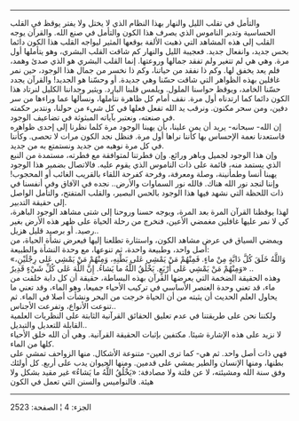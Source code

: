 ------------------------------------------------------------------------

والتأمل في تقلب الليل والنهار بهذا النظام الذي لا يختل ولا يفتر يوقظ في
القلب الحساسية وتدبر الناموس الذي يصرف هذا الكون والتأمل في صنع الله.
والقرآن يوجه القلب إلى هذه المشاهد التي ذهبت الألفة بوقعها المثير ليواجه
القلب هذا الكون دائما بحس جديد، وانفعال جديد. فعجيبة الليل والنهار كم
شاقت القلب البشري، وهو يتأملها أول مرة. وهي هي لم تتغير ولم تفقد جمالها
وروعتها. إنما القلب البشري هو الذي صدئ وهمد، فلم يعد يخفق لها. وكم ذا
نفقد من حياتنا، وكم ذا نخسر من جمال هذا الوجود، حين نمر غافلين بهذه
الظواهر التي شاقت حسّنا وهي جديدة. أو وحسّنا هو الجديد! والقرآن يجدد حسّنا
الخامد، ويوقظ حواسنا الملول. ويلمس قلبنا البارد. ويثير وجداننا الكليل
لنرتاد هذا الكون دائما كما ارتدناه أول مرة. نقف أمام كل ظاهرة نتأملها،
ونسألها عما وراءها من سر دفين، ومن سحر مكنون. ونرقب يد الله تفعل فعلها
في كل شيء من حولنا، ونتدبر حكمته في صنعته، ونعتبر بآياته المبثوثة في
تضاعيف الوجود.  
إن الله- سبحانه- يريد أن يمن علينا، بأن يهبنا الوجود مرة كلما نظرنا إلى
إحدى ظواهره فاستعدنا نعمة الإحساس بها كأننا نراها أول مرة. فنظل نجد
الكون مرات لا تحصى. وكأننا في كل مرة نوهبه من جديد ونستمتع به من جديد.  
وإن هذا الوجود لجميل وباهر ورائع. وإن فطرتنا لمتوافقة مع فطرته، مستمدة
من النبع الذي يستمد منه، قائمة على ذات الناموس الذي يقوم عليه. فالاتصال
بضمير هذا الوجود يهبنا أنسا وطمأنينة، وصلة ومعرفة، وفرحة كفرحة اللقاء
بالقريب الغائب أو المحجوب! وإننا لنجد نور الله هناك. فالله نور السماوات
والأرض.. نجده في الآفاق وفي أنفسنا في ذات اللحظة التي نشهد فيها هذا
الوجود بالحس البصير، والقلب المتفتح، والتأمل الواصل إلى حقيقة التدبير.  
لهذا يوقظنا القرآن المرة بعد المرة، ويوجه حسنا وروحنا إلى شتى مشاهد
الوجود الباهرة، كي لا نمر عليها غافلين مغمضي الأعين، فنخرج من رحلة
الحياة على ظهر هذه الأرض بغير رصيد. أو برصيد قليل هزيل..  
ويمضي السياق في عرض مشاهد الكون، واستثارة تطلعنا إليها فيعرض نشأة
الحياة، من أصل واحد، وطبيعة واحدة، ثم تنوعها، مع وحدة النشأة والطبيعة:  
«وَاللَّهُ خَلَقَ كُلَّ دَابَّةٍ مِنْ ماءٍ. فَمِنْهُمْ مَنْ يَمْشِي عَلى بَطْنِهِ، وَمِنْهُمْ مَنْ يَمْشِي عَلى
رِجْلَيْنِ، وَمِنْهُمْ مَنْ يَمْشِي عَلى أَرْبَعٍ. يَخْلُقُ اللَّهُ ما يَشاءُ. إِنَّ اللَّهَ عَلى كُلِّ شَيْءٍ
قَدِيرٌ» ..  
وهذه الحقيقة الضخمة التي يعرضها القرآن بهذه البساطة، حقيقة أن كل دابة
خلقت من ماء، قد تعني وحدة العنصر الأساسي في تركيب الأحياء جميعا، وهو
الماء، وقد تعني ما يحاول العلم الحديث أن يثبته من أن الحياة خرجت من
البحر ونشأت أصلا في الماء. ثم تنوعت الأنواع، وتفرعت الأجناس..  
ولكننا نحن على طريقتنا في عدم تعليق الحقائق القرآنية الثابتة على
النظريات العلمية القابلة للتعديل والتبديل..  
لا نزيد على هذه الإشارة شيئا. مكتفين بإثبات الحقيقة القرآنية. وهي أن
الله خلق الأحياء كلها من الماء.  
فهي ذات أصل واحد. ثم هي- كما ترى العين- متنوعة الأشكال. منها الزواحف
تمشي على بطنها، ومنها الإنسان والطير يمشي على قدمين. ومنها الحيوان يدب
على أربع. كل أولئك وفق سنة الله ومشيئته، لا عن فلتة ولا مصادفة: «يَخْلُقُ
اللَّهُ ما يَشاءُ» غير مقيد بشكل ولا هيئة. فالنواميس والسنن التي تعمل في
الكون

------------------------------------------------------------------------

الجزء: 4 ¦ الصفحة: 2523
